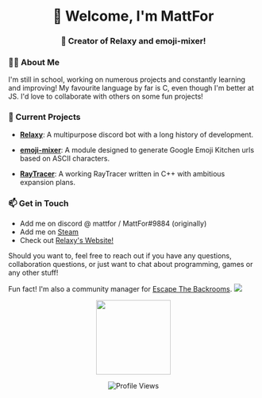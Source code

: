 <h1 align="center">👋 Welcome, I'm MattFor</h1>
<h3 align="center">🚀 Creator of Relaxy and emoji-mixer!</h3>

### 🧑‍💻 About Me

I'm still in school, working on numerous projects and constantly learning and improving!
My favourite language by far is C, even though I'm better at JS. I'd love to collaborate with others on some fun projects!

### 🌱 Current Projects

- [**Relaxy**](https://relaxy.xyz): A multipurpose discord bot with a long history of development.

- [**emoji-mixer**](https://www.npmjs.com/package/emoji-mixer): A module designed to generate Google Emoji Kitchen urls based on ASCII characters.

- [**RayTracer**](https://github.com/MattFor/RayTracer): A working RayTracer written in C++ with ambitious expansion plans.

<!-- <div align="center">
  <img src="https://streak-stats.demolab.com?user=MattFor&locale=en&mode=daily&theme=dark&hide_border=false&border_radius=5&order=3" height="220"/>
</div> -->

### 📫 Get in Touch

- Add me on discord @ mattfor / MattFor#9884 (originally)
- Add me on [Steam](https://steamcommunity.com/id/MattFor/)
- Check out [Relaxy's Website!](https://relaxy.xyz)

Should you want to, feel free to reach out if you have any questions, collaboration questions, or just want to chat about programming, games or any other stuff!

Fun fact! I'm also a community manager for [Escape The Backrooms](https://discord.gg/fancygames). <a href="https://discord.gg/fancygames"><img src="https://img.shields.io/discord/516403532329385985?color=FBD691&logo=discord&logoColor=cream"/></a>

<div align="center">
  <!-- <img src="https://github-readme-stats.vercel.app/api?username=MattFor&hide_title=false&hide_rank=false&show_icons=true&include_all_commits=true&count_private=true&disable_animations=false&theme=dracula&locale=en&hide_border=false" height="150" style="margin-bottom: 10px;"/> -->
  <img src="https://github-readme-stats.vercel.app/api/top-langs?username=MattFor&locale=en&hide_title=false&layout=compact&card_width=320&langs_count=5&theme=dracula&hide_border=false" height="150"/>
</div>

<p align="center">
  <img src="https://komarev.com/ghpvc/?username=mattfor&label=Profile%20views&color=0e75b6&style=flat" alt="Profile Views"/>
</p>

<!-- <img src="https://raw.githubusercontent.com/MattFor/MattFor/output/snake.svg" alt="Snake"/> -->